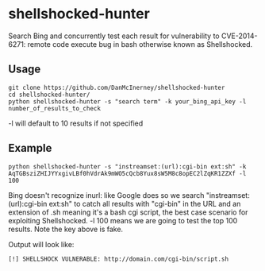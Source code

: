 shellshocked-hunter
========

Search Bing and concurrently test each result for vulnerability to CVE-2014-6271: remote code execute bug in bash otherwise known as Shellshocked.

Usage
-----

``` shell
git clone https://github.com/DanMcInerney/shellshocked-hunter
cd shellshocked-hunter/
python shellshocked-hunter -s "search term" -k your_bing_api_key -l number_of_results_to_check
```

-l will default to 10 results if not specified

Example
-----

``` shell
python shellshocked-hunter -s "instreamset:(url):cgi-bin ext:sh" -k AqTGBsziZHIJYYxgivLBf0hVdrAk9mWO5cQcb8Yux8sW5M8c8opEC2lZqKR1ZZXf -l 100
```

Bing doesn't recognize inurl: like Google does so we search "instreamset:(url):cgi-bin ext:sh" to catch all results with "cgi-bin" in the URL and an extension of .sh meaning it's a bash cgi script, the best case scenario for exploiting Shellshocked. -l 100 means we are going to test the top 100 results. Note the key above is fake.

Output will look like:
``` shell
[!] SHELLSHOCK VULNERABLE: http://domain.com/cgi-bin/script.sh
```
